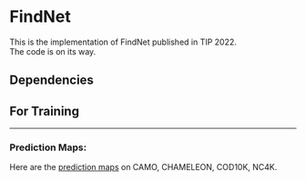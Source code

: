 # FindNet
This is the implementation of FindNet published in TIP 2022.  
The code is on its way.

## Dependencies

## For Training

---
### Prediction Maps:
Here are the [prediction maps](https://drive.google.com/file/d/1ktZlW9I43uBZdGS9HeuCzCVzxnia3YNU/view?usp=sharing) on CAMO, CHAMELEON, COD10K, NC4K.

